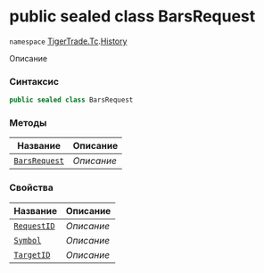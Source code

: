 
# public sealed class BarsRequest
`namespace` [TigerTrade.Tc](../../TigerTrade.Tc.md).[History](../../TigerTrade.Tc/History.md)



Описание

### Синтаксис
```csharp
public sealed class BarsRequest
```


### Методы
| Название | Описание |
| --- | --- |
| [`BarsRequest`](./BarsRequest.cs/Методы/BarsRequest.md) | *Описание* |

### Свойства
| Название | Описание |
| --- | --- |
| [`RequestID`](./BarsRequest.cs/Свойства/RequestID.md) | *Описание* |
| [`Symbol`](./BarsRequest.cs/Свойства/Symbol.md) | *Описание* |
| [`TargetID`](./BarsRequest.cs/Свойства/TargetID.md) | *Описание* |



